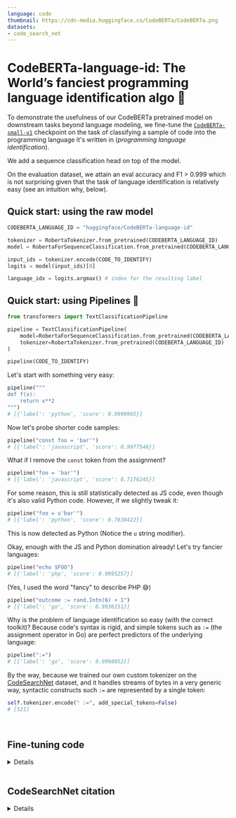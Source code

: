 ```yaml
---
language: code
thumbnail: https://cdn-media.huggingface.co/CodeBERTa/CodeBERTa.png
datasets:
- code_search_net
---
```


# CodeBERTa-language-id: The World’s fanciest programming language identification algo 🤯


To demonstrate the usefulness of our CodeBERTa pretrained model on downstream tasks beyond language modeling, we fine-tune the [`CodeBERTa-small-v1`](https://huggingface.co/huggingface/CodeBERTa-small-v1) checkpoint on the task of classifying a sample of code into the programming language it's written in (*programming language identification*).

We add a sequence classification head on top of the model.

On the evaluation dataset, we attain an eval accuracy and F1 > 0.999 which is not surprising given that the task of language identification is relatively easy (see an intuition why, below).

## Quick start: using the raw model

```python
CODEBERTA_LANGUAGE_ID = "huggingface/CodeBERTa-language-id"

tokenizer = RobertaTokenizer.from_pretrained(CODEBERTA_LANGUAGE_ID)
model = RobertaForSequenceClassification.from_pretrained(CODEBERTA_LANGUAGE_ID)

input_ids = tokenizer.encode(CODE_TO_IDENTIFY)
logits = model(input_ids)[0]

language_idx = logits.argmax() # index for the resulting label
```


## Quick start: using Pipelines 💪

```python
from transformers import TextClassificationPipeline

pipeline = TextClassificationPipeline(
    model=RobertaForSequenceClassification.from_pretrained(CODEBERTA_LANGUAGE_ID),
    tokenizer=RobertaTokenizer.from_pretrained(CODEBERTA_LANGUAGE_ID)
)

pipeline(CODE_TO_IDENTIFY)
```

Let's start with something very easy:

```python
pipeline("""
def f(x):
    return x**2
""")
# [{'label': 'python', 'score': 0.9999965}]
```

Now let's probe shorter code samples:

```python
pipeline("const foo = 'bar'")
# [{'label': 'javascript', 'score': 0.9977546}]
```

What if I remove the `const` token from the assignment?
```python
pipeline("foo = 'bar'")
# [{'label': 'javascript', 'score': 0.7176245}]
```

For some reason, this is still statistically detected as JS code, even though it's also valid Python code. However, if we slightly tweak it:

```python
pipeline("foo = u'bar'")
# [{'label': 'python', 'score': 0.7638422}]
```
This is now detected as Python (Notice the `u` string modifier).

Okay, enough with the JS and Python domination already! Let's try fancier languages:

```python
pipeline("echo $FOO")
# [{'label': 'php', 'score': 0.9995257}]
```

(Yes, I used the word "fancy" to describe PHP 😅)

```python
pipeline("outcome := rand.Intn(6) + 1")
# [{'label': 'go', 'score': 0.9936151}]
```

Why is the problem of language identification so easy (with the correct toolkit)? Because code's syntax is rigid, and simple tokens such as `:=` (the assignment operator in Go) are perfect predictors of the underlying language:

```python
pipeline(":=")
# [{'label': 'go', 'score': 0.9998052}]
```

By the way, because we trained our own custom tokenizer on the [CodeSearchNet](https://github.blog/2019-09-26-introducing-the-codesearchnet-challenge/) dataset, and it handles streams of bytes in a very generic way, syntactic constructs such `:=` are represented by a single token:

```python
self.tokenizer.encode(" :=", add_special_tokens=False)
# [521]
```

<br>

## Fine-tuning code

<details>

```python
import gzip
import json
import logging
import os
from pathlib import Path
from typing import Dict, List, Tuple

import numpy as np
import torch
from sklearn.metrics import f1_score
from tokenizers.implementations.byte_level_bpe import ByteLevelBPETokenizer
from tokenizers.processors import BertProcessing
from torch.nn.utils.rnn import pad_sequence
from torch.utils.data import DataLoader, Dataset
from torch.utils.data.dataset import Dataset
from torch.utils.tensorboard.writer import SummaryWriter
from tqdm import tqdm, trange

from transformers import RobertaForSequenceClassification
from transformers.data.metrics import acc_and_f1, simple_accuracy


logging.basicConfig(level=logging.INFO)


CODEBERTA_PRETRAINED = "huggingface/CodeBERTa-small-v1"

LANGUAGES = [
    "go",
    "java",
    "javascript",
    "php",
    "python",
    "ruby",
]
FILES_PER_LANGUAGE = 1
EVALUATE = True

# Set up tokenizer
tokenizer = ByteLevelBPETokenizer("./pretrained/vocab.json", "./pretrained/merges.txt",)
tokenizer._tokenizer.post_processor = BertProcessing(
    ("</s>", tokenizer.token_to_id("</s>")), ("<s>", tokenizer.token_to_id("<s>")),
)
tokenizer.enable_truncation(max_length=512)

# Set up Tensorboard
tb_writer = SummaryWriter()


class CodeSearchNetDataset(Dataset):
    examples: List[Tuple[List[int], int]]

    def __init__(self, split: str = "train"):
        """
        train | valid | test
        """

        self.examples = []

        src_files = []
        for language in LANGUAGES:
            src_files += list(
                Path("../CodeSearchNet/resources/data/").glob(f"{language}/final/jsonl/{split}/*.jsonl.gz")
            )[:FILES_PER_LANGUAGE]
        for src_file in src_files:
            label = src_file.parents[3].name
            label_idx = LANGUAGES.index(label)
            print("🔥", src_file, label)
            lines = []
            fh = gzip.open(src_file, mode="rt", encoding="utf-8")
            for line in fh:
                o = json.loads(line)
                lines.append(o["code"])
            examples = [(x.ids, label_idx) for x in tokenizer.encode_batch(lines)]
            self.examples += examples
        print("🔥🔥")

    def __len__(self):
        return len(self.examples)

    def __getitem__(self, i):
        # We’ll pad at the batch level.
        return self.examples[i]


model = RobertaForSequenceClassification.from_pretrained(CODEBERTA_PRETRAINED, num_labels=len(LANGUAGES))

train_dataset = CodeSearchNetDataset(split="train")
eval_dataset = CodeSearchNetDataset(split="test")


def collate(examples):
    input_ids = pad_sequence([torch.tensor(x[0]) for x in examples], batch_first=True, padding_value=1)
    labels = torch.tensor([x[1] for x in examples])
    # ^^  uncessary .unsqueeze(-1)
    return input_ids, labels


train_dataloader = DataLoader(train_dataset, batch_size=256, shuffle=True, collate_fn=collate)

batch = next(iter(train_dataloader))


model.to("cuda")
model.train()
for param in model.roberta.parameters():
    param.requires_grad = False
## ^^ Only train final layer.

print(f"num params:", model.num_parameters())
print(f"num trainable params:", model.num_parameters(only_trainable=True))


def evaluate():
    eval_loss = 0.0
    nb_eval_steps = 0
    preds = np.empty((0), dtype=np.int64)
    out_label_ids = np.empty((0), dtype=np.int64)

    model.eval()

    eval_dataloader = DataLoader(eval_dataset, batch_size=512, collate_fn=collate)
    for step, (input_ids, labels) in enumerate(tqdm(eval_dataloader, desc="Eval")):
        with torch.no_grad():
            outputs = model(input_ids=input_ids.to("cuda"), labels=labels.to("cuda"))
            loss = outputs[0]
            logits = outputs[1]
            eval_loss += loss.mean().item()
            nb_eval_steps += 1
        preds = np.append(preds, logits.argmax(dim=1).detach().cpu().numpy(), axis=0)
        out_label_ids = np.append(out_label_ids, labels.detach().cpu().numpy(), axis=0)
    eval_loss = eval_loss / nb_eval_steps
    acc = simple_accuracy(preds, out_label_ids)
    f1 = f1_score(y_true=out_label_ids, y_pred=preds, average="macro")
    print("=== Eval: loss ===", eval_loss)
    print("=== Eval: acc. ===", acc)
    print("=== Eval: f1 ===", f1)
    # print(acc_and_f1(preds, out_label_ids))
    tb_writer.add_scalars("eval", {"loss": eval_loss, "acc": acc, "f1": f1}, global_step)


### Training loop

global_step = 0
train_iterator = trange(0, 4, desc="Epoch")
optimizer = torch.optim.AdamW(model.parameters())
for _ in train_iterator:
    epoch_iterator = tqdm(train_dataloader, desc="Iteration")
    for step, (input_ids, labels) in enumerate(epoch_iterator):
        optimizer.zero_grad()
        outputs = model(input_ids=input_ids.to("cuda"), labels=labels.to("cuda"))
        loss = outputs[0]
        loss.backward()
        tb_writer.add_scalar("training_loss", loss.item(), global_step)
        optimizer.step()
        global_step += 1
        if EVALUATE and global_step % 50 == 0:
            evaluate()
            model.train()


evaluate()

os.makedirs("./models/CodeBERT-language-id", exist_ok=True)
model.save_pretrained("./models/CodeBERT-language-id")
```

</details>

<br>

## CodeSearchNet citation

<details>

```bibtex
@article{husain_codesearchnet_2019,
	title = {{CodeSearchNet} {Challenge}: {Evaluating} the {State} of {Semantic} {Code} {Search}},
	shorttitle = {{CodeSearchNet} {Challenge}},
	url = {http://arxiv.org/abs/1909.09436},
	urldate = {2020-03-12},
	journal = {arXiv:1909.09436 [cs, stat]},
	author = {Husain, Hamel and Wu, Ho-Hsiang and Gazit, Tiferet and Allamanis, Miltiadis and Brockschmidt, Marc},
	month = sep,
	year = {2019},
	note = {arXiv: 1909.09436},
}
```

</details>
